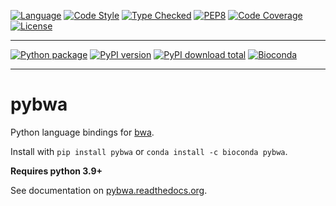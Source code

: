 [![Language][language-badge]][language-link]
[![Code Style][code-style-badge]][code-style-link]
[![Type Checked][type-checking-badge]][type-checking-link]
[![PEP8][pep-8-badge]][pep-8-link]
[![Code Coverage][code-coverage-badge]][code-coverage-link]
[![License][license-badge]][license-link]

---

[![Python package][python-package-badge]][python-package-link]
[![PyPI version][pypi-badge]][pypi-link]
[![PyPI download total][pypi-downloads-badge]][pypi-downloads-link]
[![Bioconda][bioconda-badge]][bioconda-link]

---

[language-badge]:       http://img.shields.io/badge/language-python-brightgreen.svg
[language-link]:        http://www.python.org/
[code-style-badge]:     https://img.shields.io/badge/code%20style-black-000000.svg
[code-style-link]:      https://black.readthedocs.io/en/stable/
[type-checking-badge]:  http://www.mypy-lang.org/static/mypy_badge.svg
[type-checking-link]:   http://mypy-lang.org/
[pep-8-badge]:          https://img.shields.io/badge/code%20style-pep8-brightgreen.svg
[pep-8-link]:           https://www.python.org/dev/peps/pep-0008/
[code-coverage-badge]:  https://codecov.io/gh/fulcrumgenomics/pybwa/branch/main/graph/badge.svg
[code-coverage-link]:   https://codecov.io/gh/fulcrumgenomics/pybwa
[license-badge]:        http://img.shields.io/badge/license-MIT-blue.svg
[license-link]:         https://github.com/fulcrumgenomics/pybwa/blob/main/LICENSE
[python-package-badge]: https://github.com/fulcrumgenomics/pybwa/actions/workflows/tests.yml/badge.svg
[python-package-link]:  https://github.com/fulcrumgenomics/pybwa/actions/workflows/tests.yml
[pypi-badge]:           https://badge.fury.io/py/pybwa.svg
[pypi-link]:            https://pypi.python.org/pypi/pybwa
[pypi-downloads-badge]: https://img.shields.io/pypi/dm/pybwa
[pypi-downloads-link]:  https://pypi.python.org/pypi/pybwa
[bioconda-badge]: https://img.shields.io/conda/dn/bioconda/pybwa.svg?label=Bioconda
[bioconda-link]: http://bioconda.github.io/recipes/pybwa/README.html

# pybwa

Python language bindings for [bwa][bwa-link].

Install with `pip install pybwa` or `conda install -c bioconda pybwa`.

**Requires python 3.9+**

See documentation on [pybwa.readthedocs.org][rtd-link].

[rtd-link]: http://pybwa.readthedocs.org/en/stable
[bwa-link]: https://github.com/lh3/bwa
